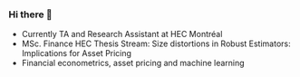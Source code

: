### Hi there 👋

- Currently TA and Research Assistant at HEC Montréal
- MSc. Finance HEC Thesis Stream: Size distortions in Robust Estimators: Implications for Asset Pricing
- Financial econometrics, asset pricing and machine learning
